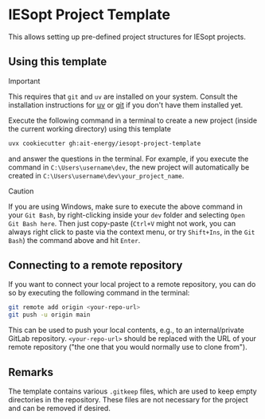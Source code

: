 # IESopt Project Template

This allows setting up pre-defined project structures for IESopt projects.

## Using this template

> [!IMPORTANT]
> This requires that `git` and `uv` are installed on your system. Consult the installation instructions for [uv](https://docs.astral.sh/uv/getting-started/installation/) or [git](https://git-scm.com/downloads/windows) if you don't have them installed yet.

Execute the following command in a terminal to create a new project (inside the current working directory) using this template

```bash
uvx cookiecutter gh:ait-energy/iesopt-project-template
```

and answer the questions in the terminal. For example, if you execute the command in `C:\Users\username\dev`, the new project will automatically be created in `C:\Users\username\dev\your_project_name`.

> [!CAUTION]
> If you are using Windows, make sure to execute the above command in your `Git Bash`, by right-clicking inside your `dev` folder and selecting `Open Git Bash here`. Then just copy-paste (`Ctrl+V` might not work, you can always right click to paste via the context menu, or try `Shift+Ins`, in the `Git Bash`) the command above and hit `Enter`.

## Connecting to a remote repository

If you want to connect your local project to a remote repository, you can do so by executing the following command in the terminal:

```bash
git remote add origin <your-repo-url>
git push -u origin main
```

This can be used to push your local contents, e.g., to an internal/private GitLab repository. `<your-repo-url>` should be replaced with the URL of your remote repository ("the one that you would normally use to clone from").

## Remarks

The template contains various `.gitkeep` files, which are used to keep empty directories in the repository. These files are not necessary for the project and can be removed if desired.

